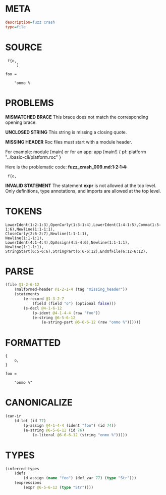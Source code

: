 # META
~~~ini
description=fuzz crash
type=file
~~~
# SOURCE
~~~roc
 f{o,
     ]

foo =

    "onmo %
~~~
# PROBLEMS
**MISMATCHED BRACE**
This brace does not match the corresponding opening brace.

**UNCLOSED STRING**
This string is missing a closing quote.

**MISSING HEADER**
Roc files must start with a module header.

For example:
        module [main]
or for an app:
        app [main!] { pf: platform "../basic-cli/platform.roc" }

Here is the problematic code:
**fuzz_crash_009.md:1:2:1:4:**
```roc
 f{o,
```


**INVALID STATEMENT**
The statement **expr** is not allowed at the top level.
Only definitions, type annotations, and imports are allowed at the top level.

# TOKENS
~~~zig
LowerIdent(1:2-1:3),OpenCurly(1:3-1:4),LowerIdent(1:4-1:5),Comma(1:5-1:6),Newline(1:1-1:1),
CloseCurly(2:6-2:7),Newline(1:1-1:1),
Newline(1:1-1:1),
LowerIdent(4:1-4:4),OpAssign(4:5-4:6),Newline(1:1-1:1),
Newline(1:1-1:1),
StringStart(6:5-6:6),StringPart(6:6-6:12),EndOfFile(6:12-6:12),
~~~
# PARSE
~~~clojure
(file @1-2-6-12
	(malformed-header @1-2-1-4 (tag "missing_header"))
	(statements
		(e-record @1-3-2-7
			(field (field "o") (optional false)))
		(s-decl @4-1-6-12
			(p-ident @4-1-4-4 (raw "foo"))
			(e-string @6-5-6-12
				(e-string-part @6-6-6-12 (raw "onmo %"))))))
~~~
# FORMATTED
~~~roc
{
	o,
}

foo = 

	"onmo %"
~~~
# CANONICALIZE
~~~clojure
(can-ir
	(d-let (id 77)
		(p-assign @4-1-4-4 (ident "foo") (id 74))
		(e-string @6-5-6-12 (id 76)
			(e-literal @6-6-6-12 (string "onmo %")))))
~~~
# TYPES
~~~clojure
(inferred-types
	(defs
		(d_assign (name "foo") (def_var 77) (type "Str")))
	(expressions
		(expr @6-5-6-12 (type "Str"))))
~~~
